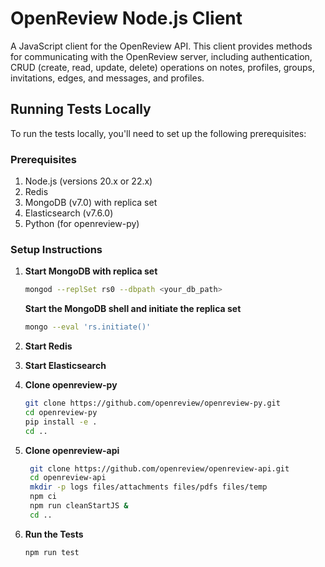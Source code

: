 # OpenReview Node.js Client

A JavaScript client for the OpenReview API. This client provides methods for communicating with the OpenReview server, including authentication, CRUD (create, read, update, delete) operations on notes, profiles, groups, invitations, edges, and messages, and profiles.

## Running Tests Locally

To run the tests locally, you'll need to set up the following prerequisites:

### Prerequisites

1. Node.js (versions 20.x or 22.x)
2. Redis
3. MongoDB (v7.0) with replica set
4. Elasticsearch (v7.6.0)
5. Python (for openreview-py)

### Setup Instructions

1. **Start MongoDB with replica set**
   ```bash
   mongod --replSet rs0 --dbpath <your_db_path>
    ```

   **Start the MongoDB shell and initiate the replica set**
   ```bash
   mongo --eval 'rs.initiate()'
   ```
2. **Start Redis**
3. **Start Elasticsearch**
4. **Clone openreview-py**
   ```bash
   git clone https://github.com/openreview/openreview-py.git
   cd openreview-py
   pip install -e .
   cd ..
   ```
5. **Clone openreview-api**
   ```bash
    git clone https://github.com/openreview/openreview-api.git
    cd openreview-api
    mkdir -p logs files/attachments files/pdfs files/temp
    npm ci
    npm run cleanStartJS &
    cd ..
    ```
6. **Run the Tests**
    ```bash
    npm run test
    ```